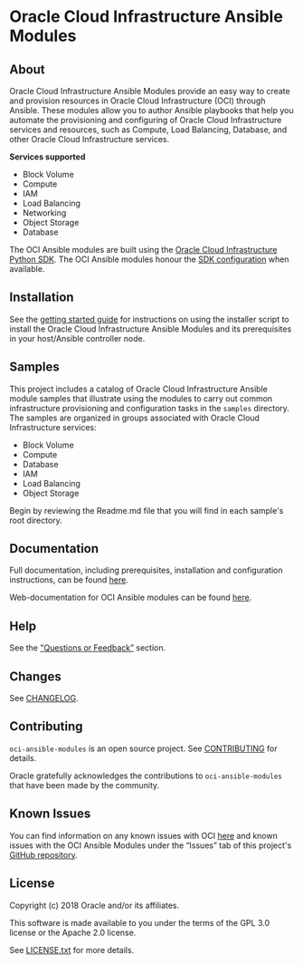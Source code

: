 # Oracle Cloud Infrastructure Ansible Modules

## About

Oracle Cloud Infrastructure Ansible Modules provide an easy way to create and provision resources in Oracle Cloud Infrastructure (OCI) through Ansible. These modules allow you to author Ansible playbooks that help you automate the provisioning and configuring of Oracle Cloud Infrastructure services and resources, such as Compute, Load Balancing, Database, and other Oracle Cloud Infrastructure services.

**Services supported**
- Block Volume
- Compute
- IAM
- Load Balancing
- Networking
- Object Storage
- Database

The OCI Ansible modules are built using the [Oracle Cloud Infrastructure Python SDK](https://docs.us-phoenix-1.oraclecloud.com/Content/API/SDKDocs/pythonsdk.htm). The OCI Ansible modules honour the [SDK configuration](https://docs.us-phoenix-1.oraclecloud.com/Content/ToolsConfig.htm) when available.

## Installation

See the [getting started guide](https://docs.cloud.oracle.com/iaas/Content/API/SDKDocs/ansiblegetstarted.htm) for instructions on using the installer script to install the Oracle Cloud Infrastructure Ansible Modules and its prerequisites in your host/Ansible controller node.

## Samples

This project includes a catalog of Oracle Cloud Infrastructure Ansible module samples that illustrate using the modules to carry out common infrastructure provisioning and configuration tasks in the `samples` directory. The samples are organized in groups associated with Oracle Cloud Infrastructure services:
- Block Volume
- Compute
- Database
- IAM
- Load Balancing
- Object Storage

Begin by reviewing the Readme.md file that you will find in each sample's root directory.

## Documentation

Full documentation, including prerequisites, installation and configuration instructions, can be found [here](https://docs.cloud.oracle.com/iaas/Content/API/SDKDocs/ansible.htm).

Web-documentation for OCI Ansible modules can be found [here](https://oracle-cloud-infrastructure-ansible-modules.readthedocs.io).

## Help

See the ["Questions or Feedback”](https://docs.cloud.oracle.com/iaas/Content/API/SDKDocs/ansible.htm) section.

## Changes

See [CHANGELOG](CHANGELOG.md).

## Contributing

`oci-ansible-modules` is an open source project. See [CONTRIBUTING](CONTRIBUTING.md) for details.

Oracle gratefully acknowledges the contributions to `oci-ansible-modules` that have been made by the community.

## Known Issues

You can find information on any known issues with OCI [here](https://docs.us-phoenix-1.oraclecloud.com/Content/knownissues.htm) and known issues with the OCI Ansible Modules under the “Issues” tab of this project's [GitHub repository](https://github.com/oracle/oci-ansible-modules).

## License

Copyright (c) 2018 Oracle and/or its affiliates.

This software is made available to you under the terms of the GPL 3.0 license or the Apache 2.0 license.

See [LICENSE.txt](LICENSE.txt) for more details.

